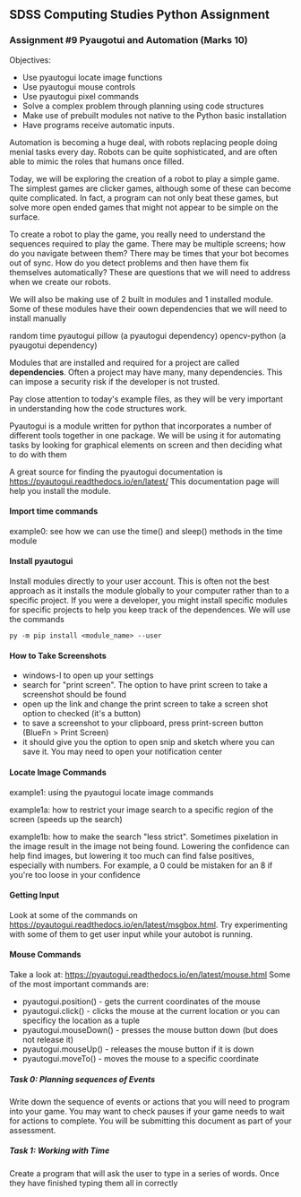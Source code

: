 ## SDSS Computing Studies Python Assignment
### Assignment #9 Pyaugotui and Automation (Marks 10)

Objectives:
* Use pyautogui locate image functions
* Use pyautogui mouse controls
* Use pyautogui pixel commands
* Solve a complex problem through planning using code structures
* Make use of prebuilt modules not native to the Python basic installation
* Have programs receive automatic inputs.

Automation is becoming a huge deal, with robots replacing people doing menial tasks every day.  Robots can be quite sophisticated, and are often able to mimic the roles that humans once filled.

Today, we will be exploring the creation of a robot to play a simple game. The simplest games are clicker games, although some of these can become quite complicated.  In fact, a program can not only beat these games, but solve more open ended games that might not appear to be simple on the surface.

To create a robot to play the game, you really need to understand the sequences required to play the game.  There may be multiple screens; how do you navigate between them?  There may be times that your bot becomes out of sync. How do you detect problems and then have them fix themselves automatically?  These are questions that we will need to address when we create our robots.

We will also be making use of 2 built in modules and 1 installed module. Some of these modules have their oown dependencies that we will need to install manually

random
time
pyautogui
pillow (a pyautogui dependency)
opencv-python (a pyaugotui dependency)

Modules that are installed and required for a project are called **dependencies**. Often a project may have many, many dependencies.  This can impose a security risk if the developer is not trusted.

Pay close attention to today's example files, as they will be very important in understanding how the code structures work.

Pyautogui is a module written for python that incorporates a number of different tools together in one package.  We will be using it for automating tasks by looking for graphical elements on screen and then deciding what to do with them

A great source for finding the pyautogui documentation is https://pyautogui.readthedocs.io/en/latest/
This documentation page will help you install the module.

#### Import time commands ####
example0:
see how we can use the time() and sleep() methods in the time module

#### Install pyautogui ####
Install modules directly to your user account.
This is often not the best approach as it installs the module globally to your computer rather than to a specific project. If you were a developer, you might install specific modules for specific projects to help you keep track of the dependences.
We will use the commands
```
py -m pip install <module_name> --user
```

#### How to Take Screenshots ####
* windows-I to open up your settings
* search for "print screen".  The option to have print screen to take a screenshot should be found
* open up the link and change the print screen to take a screen shot option to checked (it's a button)
* to save a screenshot to your clipboard, press print-screen button (BlueFn > Print Screen)
* it should give you the option to open snip and sketch where you can save it. You may need to open your notification center

#### Locate Image Commands ####
example1:
using the pyautogui locate image commands

example1a:
how to restrict your image search to a specific region of the screen (speeds up the search)

example1b:
how to make the search "less strict". Sometimes pixelation in the image result in the image not being found. Lowering the confidence can help find images, but lowering it too much can find false positives, especially with numbers. For example, a 0 could be mistaken for an 8 if you're too loose in your confidence

#### Getting Input ####
Look at some of the commands on https://pyautogui.readthedocs.io/en/latest/msgbox.html.  Try experimenting with some of them to get user input while your autobot is running.

#### Mouse Commands ####
Take a look at: https://pyautogui.readthedocs.io/en/latest/mouse.html
Some of the most important commands are:
* pyautogui.position() - gets the current coordinates of the mouse
* pyautogui.click() - clicks the mouse at the current location or you can specificy the location as a tuple
* pyautogui.mouseDown() - presses the mouse button down (but does not release it)
* pyautogui.mouseUp() - releases the mouse button if it is down
* pyautogui.moveTo() - moves the mouse to a specific coordinate


##### Task 0: Planning sequences of Events
Write down the sequence of events or actions that you will need to program
into your game.  You may want to check pauses if your game needs to wait
for actions to complete. You will be submitting this document as part of
your assessment.

##### Task 1: Working with Time
Create a program that will ask the user to type in a series of words.  Once they have finished typing them all in correctly
